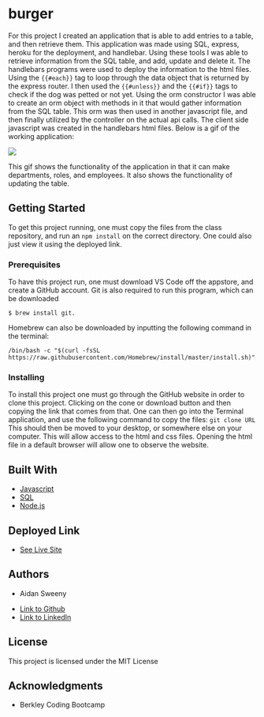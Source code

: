# burger
For this project I created an application that is able to add entries to a table, and then retrieve them. This application was made using SQL, express, heroku for the deployment, and handlebar. Using these tools I was able to retrieve information from the SQL table, and add, update and delete it. The handlebars programs were used to deploy the information to the html files. Using the `{{#each}}` tag to loop through the data object that is returned by the express router. I then used the `{{#unless}}` and the `{{#if}}` tags to check if the dog was petted or not yet. Using the orm constructor I was able to create an orm object with methods in it that would gather information from the SQL table. This orm was then used in another javascript file, and then finally utilized by the controller on the actual api calls. The client side javascript was created in the handlebars html files. Below is a gif of the working application: 

![](petter.gif)

This gif shows the functionality of the  application in that it can make departments, roles, and employees. It also shows the functionality of updating the table.

## Getting Started

To get this project running, one must copy the files from the class repository, and run an `npm install` on the correct directory. One could also just view it using the deployed link.

### Prerequisites

To have this project run, one must download VS Code off the appstore, and create a GitHub account. Git is also required to run this program, which can be downloaded 

```
$ brew install git. 
```
Homebrew can also be downloaded by inputting the following command in the terminal:
```
/bin/bash -c "$(curl -fsSL https://raw.githubusercontent.com/Homebrew/install/master/install.sh)"
```

### Installing

To install this project one must go through the GitHub website in order to clone this project. Clicking on the cone or download button and then copying the link that comes from that. One can then go into the Terminal application, and use the following command to copy the files:
`
git clone URL
`
This should then be moved to your desktop, or somewhere else on your computer. This will allow access to the html and css files. Opening the html file in a default browser will allow one to observe the website.

## Built With

* [Javascript](https://developer.mozilla.org/en-US/docs/Web/JavaScript)
* [SQL](https://dev.mysql.com/doc/)
* [Node.js](https://nodejs.org/en/docs/)

## Deployed Link

* [See Live Site](https://mysterious-sands-92673.herokuapp.com/)

## Authors

* Aidan Sweeny

- [Link to Github](https://github.com/AidanSweeny)
- [Link to LinkedIn](https://www.linkedin.com/in/aidan-sweeny-81075030/)

## License

This project is licensed under the MIT License 

## Acknowledgments

* Berkley Coding Bootcamp



